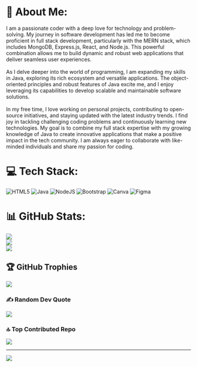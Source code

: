 # 💫 About Me:
I am a passionate coder with a deep love for technology and problem-solving. My journey in software development has led me to become proficient in full stack development, particularly with the MERN stack, which includes MongoDB, Express.js, React, and Node.js. This powerful combination allows me to build dynamic and robust web applications that deliver seamless user experiences.<br><br>As I delve deeper into the world of programming, I am expanding my skills in Java, exploring its rich ecosystem and versatile applications. The object-oriented principles and robust features of Java excite me, and I enjoy leveraging its capabilities to develop scalable and maintainable software solutions.<br><br>In my free time, I love working on personal projects, contributing to open-source initiatives, and staying updated with the latest industry trends. I find joy in tackling challenging coding problems and continuously learning new technologies. My goal is to combine my full stack expertise with my growing knowledge of Java to create innovative applications that make a positive impact in the tech community. I am always eager to collaborate with like-minded individuals and share my passion for coding. 
 
# 💻 Tech Stack:
![HTML5](https://img.shields.io/badge/html5-%23E34F26.svg?style=for-the-badge&logo=html5&logoColor=white) ![Java](https://img.shields.io/badge/java-%23ED8B00.svg?style=for-the-badge&logo=openjdk&logoColor=white) ![NodeJS](https://img.shields.io/badge/node.js-%6DA55F?style=for-the-badge&logo=node.js&logoColor=white) ![Bootstrap](https://img.shields.io/badge/bootstrap-%238511FA.svg?style=for-the-badge&logo=bootstrap&logoColor=white) ![Canva](https://img.shields.io/badge/Canva-%2300C4CC.svg?style=for-the-badge&logo=Canva&logoColor=white) ![Figma](https://img.shields.io/badge/figma-%23F24E1E.svg?style=for-the-badge&logo=figma&logoColor=white)
# 📊 GitHub Stats:
![](https://github-readme-stats.vercel.app/api?username=ChasangBhutia&theme=tokyonight&hide_border=false&include_all_commits=true&count_private=true)<br/>
![](https://github-readme-streak-stats.herokuapp.com/?user=ChasangBhutia&theme=tokyonight&hide_border=false)<br/>
![](https://github-readme-stats.vercel.app/api/top-langs/?username=ChasangBhutia&theme=tokyonight&hide_border=false&include_all_commits=true&count_private=true&layout=compact)

## 🏆 GitHub Trophies
![](https://github-profile-trophy.vercel.app/?username=ChasangBhutia&theme=onedark&no-frame=false&no-bg=false&margin-w=4)

### ✍️ Random Dev Quote
![](https://quotes-github-readme.vercel.app/api?type=horizontal&theme=radical)

### 🔝 Top Contributed Repo
![](https://github-contributor-stats.vercel.app/api?username=ChasangBhutia&limit=5&theme=onedark&combine_all_yearly_contributions=true)

---
[![](https://visitcount.itsvg.in/api?id=ChasangBhutia&icon=0&color=0)](https://visitcount.itsvg.in)

<!-- Proudly created with GPRM ( https://gprm.itsvg.in ) -->
